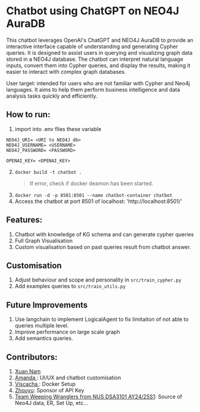 # Chatbot using ChatGPT on NEO4J AuraDB

This chatbot leverages OpenAI's ChatGPT and NEO4J AuraDB to provide an interactive interface capable of understanding and generating Cypher queries. It is designed to assist users in querying and visualizing graph data stored in a NEO4J database. The chatbot can interpret natural language inputs, convert them into Cypher queries, and display the results, making it easier to interact with complex graph databases.

User target: intended for users who are not familiar with Cypher and Neo4j languages. It aims to help them perform business intelligence and data analysis tasks quickly and efficiently.
 

## How to run:
1. import into .env files these variable
```env
NEO4J_URI= <URI to NEO4J db>
NEO4J_USERNAME= <USERNAME>
NEO4J_PASSWORD= <PASSWORD>

OPENAI_KEY= <OPENAI_KEY>
```

2. `docker build -t chatbot .` 
    > If error, check if docker deamon has been started.
3. `docker run -d -p 8501:8501 --name chatbot-container chatbot`
4. Access the chatbot at port 8501 of localhost: 'http://localhost:8501/'

## Features:
1. Chatbot with knowledge of KG schema and can generate cypher queries
2. Full Graph Visualisation
3. Custom visualisation based on past queries result from chatbot answer.

## Customisation

1. Adjust behaviour and scope and personality in `src/train_cypher.py`
2. Add examples queries to `src/train_utils.py`

## Future Improvements

1. Use langchain to implement LogicalAgent to fix limitaiton of not able to queries multiple level.
2. Improve performance on large scale graph
3. Add semantics queries.

## Contributors:
1. [ Xuan Nam ](https://github.com/vnnamng)
2. [ Amanda ](https://github.com/Apandax): UI/UX and chatbot customisation
3. [ Viscacha ](https://github.com/raven0205): Docker Setup
4. [Zhouyu](https://github.com/tzy815): Sponsor of API Key
5. [Team Weeping Wranglers from NUS DSA3101 AY24/25S1](https://github.com/AY2425S1-DSA3101-Weeping-Wranglers): Source of Neo4J data, ER, Set Up, etc...